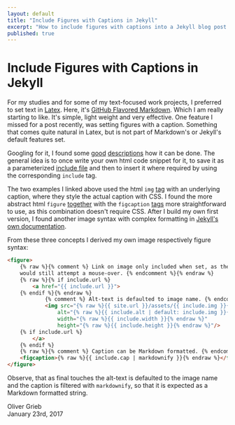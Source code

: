 ```yaml
---
layout: default
title: "Include Figures with Captions in Jekyll"
excerpt: "How to include figures with captions into a Jekyll blog post."
published: true
---
```


# Include Figures with Captions in Jekyll

For my studies and for some of my text-focused work projects, I preferred to set text in [Latex](https://www.latex-project.org/). Here, it's [GitHub Flavored Markdown](https://help.github.com/categories/writing-on-github/). Which I am really starting to like. It's simple, light weight and very effective. One feature I missed for a post recently, was setting figures with a caption. Something that comes quite natural in Latex, but is not part of Markdown's or Jekyll's default features set.

Googling for it, I found some [good](https://superdevresources.com/image-caption-jekyll/) [descriptions](http://kevinmcgillivray.net/captions-for-images-with-jekyll/) how it can be done. The general idea is to once write your own html code snippet for it, to save it as a parameterized [include file](https://jekyllrb.com/docs/includes) and then to insert it where required by using the corresponding `include` tag.

The two examples I linked above used the html `img` [tag](https://www.w3.org/wiki/HTML/Elements/img) with an underlying caption, where they style the actual caption with CSS. I found the more abstract html `figure` [together](https://www.w3.org/wiki/HTML/Elements/figure) with the `figcaption` [tags](https://www.w3.org/wiki/HTML/Elements/figcaption) more straightforward to use, as this combination doesn't require CSS. After I build my own first version, I found another image syntax with complex formatting in [Jekyll's own documentation](http://jekyllrb.com/docs/includes/#passing-parameters-to-includes).

From these three concepts I derived my own image respectively figure syntax:

```html
<figure>
    {% raw %}{% comment %} Link on image only included when set, as the browser
    would still attempt a mouse-over. {% endcomment %}{% endraw %}
    {% raw %}{% if include.url %}
        <a href="{{ include.url }}">
    {% endif %}{% endraw %}
            {% comment %} Alt-text is defaulted to image name. {% endcomment %}
            <img src="{% raw %}{{ site.url }}/assets/{{ include.img }}{% endraw %}"
                alt="{% raw %}{{ include.alt | default: include.img }}{% endraw %}"
                width="{% raw %}{{ include.width }}{% endraw %}"
                height="{% raw %}{{ include.height }}{% endraw %}"/>
    {% if include.url %}
        </a>
    {% endif %}
    {% raw %}{% comment %} Caption can be Markdown formatted. {% endcomment %}{% endraw %}
    <figcaption>{% raw %}{{ include.cap | markdownify }}{% endraw %}</figcaption>
</figure>
```

Observe, that as final touches the alt-text is defaulted to the image name and the caption is filtered with `markdownify`, so that it is expected as a Markdown formatted string.

Oliver Grieb  
January 23rd, 2017
